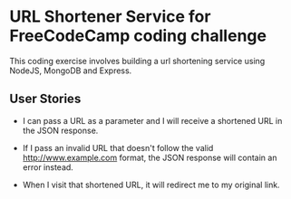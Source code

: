 URL Shortener Service for FreeCodeCamp coding challenge
=======

This coding exercise involves building a url shortening service using NodeJS, MongoDB and Express.

User Stories
-----

- I can pass a URL as a parameter and I will receive a shortened URL in the JSON response.

- If I pass an invalid URL that doesn't follow the valid http://www.example.com format, the JSON response will contain an error instead.

- When I visit that shortened URL, it will redirect me to my original link.
